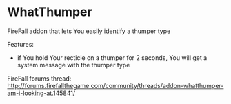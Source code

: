 WhatThumper
===========

FireFall addon that lets You easily identify a thumper type

Features:

- if You hold Your recticle on a thumper for 2 seconds, You will get a system message with the thumper type

FireFall forums thread: http://forums.firefallthegame.com/community/threads/addon-whatthumper-am-i-looking-at.145841/
